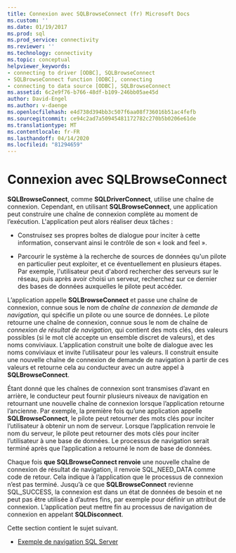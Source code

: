 ```yaml
---
title: Connexion avec SQLBrowseConnect (fr) Microsoft Docs
ms.custom: ''
ms.date: 01/19/2017
ms.prod: sql
ms.prod_service: connectivity
ms.reviewer: ''
ms.technology: connectivity
ms.topic: conceptual
helpviewer_keywords:
- connecting to driver [ODBC], SQLBrowseConnect
- SQLBrowseConnect function [ODBC], connecting
- connecting to data source [ODBC], SQLBrowseConnect
ms.assetid: 6c2e9f76-b766-48df-b109-246bb05ae45d
author: David-Engel
ms.author: v-daenge
ms.openlocfilehash: e4d738d394bb3c507f6aa08f736016b51ac4fefb
ms.sourcegitcommit: ce94c2ad7a50945481172782c270b5b0206e61de
ms.translationtype: MT
ms.contentlocale: fr-FR
ms.lasthandoff: 04/14/2020
ms.locfileid: "81294659"
---
```

# <a name="connecting-with-sqlbrowseconnect"></a>Connexion avec SQLBrowseConnect
**SQLBrowseConnect**, comme **SQLDriverConnect**, utilise une chaîne de connexion. Cependant, en utilisant **SQLBrowseConnect**, une application peut construire une chaîne de connexion complète au moment de l’exécution. L'application peut alors réaliser deux tâches :  
  
-   Construisez ses propres boîtes de dialogue pour inciter à cette information, conservant ainsi le contrôle de son « look and feel ».  
  
-   Parcourir le système à la recherche de sources de données qu'un pilote en particulier peut exploiter, et ce éventuellement en plusieurs étapes. Par exemple, l'utilisateur peut d'abord rechercher des serveurs sur le réseau, puis après avoir choisi un serveur, recherchez sur ce dernier des bases de données auxquelles le pilote peut accéder.  
  
 L’application appelle **SQLBrowseConnect** et passe une chaîne de connexion, connue sous le nom de *chaîne de connexion de demande de navigation,* qui spécifie un pilote ou une source de données. Le pilote retourne une chaîne de connexion, connue sous le nom de chaîne de *connexion de résultat de navigation,* qui contient des mots clés, des valeurs possibles (si le mot clé accepte un ensemble discret de valeurs), et des noms conviviaux. L’application construit une boîte de dialogue avec les noms conviviaux et invite l’utilisateur pour les valeurs. Il construit ensuite une nouvelle chaîne de connexion de demande de navigation à partir de ces valeurs et retourne cela au conducteur avec un autre appel à **SQLBrowseConnect**.  
  
 Étant donné que les chaînes de connexion sont transmises d’avant en arrière, le conducteur peut fournir plusieurs niveaux de navigation en retournant une nouvelle chaîne de connexion lorsque l’application retourne l’ancienne. Par exemple, la première fois qu’une application appelle **SQLBrowseConnect**, le pilote peut retourner des mots clés pour inciter l’utilisateur à obtenir un nom de serveur. Lorsque l’application renvoie le nom du serveur, le pilote peut retourner des mots clés pour inciter l’utilisateur à une base de données. Le processus de navigation serait terminé après que l’application a retourné le nom de base de données.  
  
 Chaque fois **que SQLBrowseConnect renvoie** une nouvelle chaîne de connexion de résultat de navigation, il renvoie SQL_NEED_DATA comme code de retour. Cela indique à l’application que le processus de connexion n’est pas terminé. Jusqu’à ce que **SQLBrowseConnect** revienne SQL_SUCCESS, la connexion est dans un état de données de besoin et ne peut pas être utilisée à d’autres fins, par exemple pour définir un attribut de connexion. L’application peut mettre fin au processus de navigation de connexion en appelant **SQLDisconnect**.  
  
 Cette section contient le sujet suivant.  
  
-   [Exemple de navigation SQL Server](../../../odbc/reference/develop-app/sql-server-browsing-example.md)
